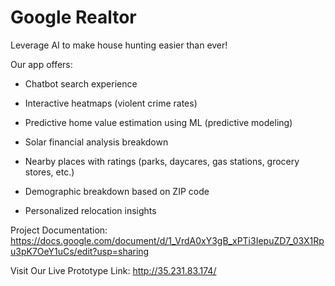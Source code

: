 # Google Realtor

Leverage AI to make house hunting easier than ever!

Our app offers:

- Chatbot search experience

- Interactive heatmaps (violent crime rates) 

- Predictive home value estimation using ML (predictive modeling)

- Solar financial analysis breakdown

- Nearby places with ratings (parks, daycares, gas stations, grocery stores, etc.)

- Demographic breakdown based on ZIP code

- Personalized relocation insights


Project Documentation: https://docs.google.com/document/d/1_VrdA0xY3gB_xPTi3IepuZD7_03X1Rpu3pK7OeY1uCs/edit?usp=sharing

Visit Our Live Prototype Link: http://35.231.83.174/
